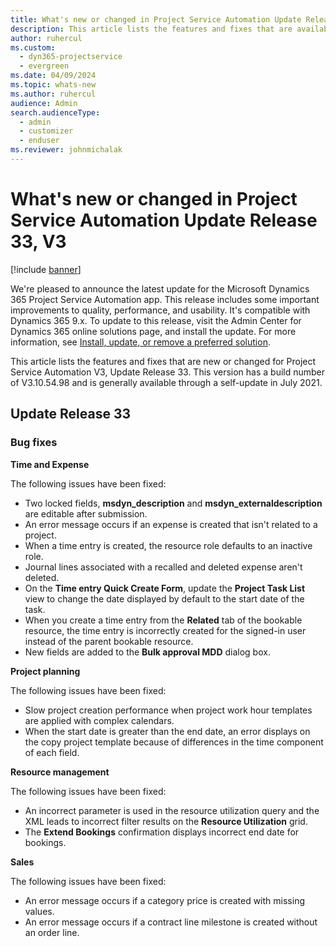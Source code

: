 ```yaml
---
title: What's new or changed in Project Service Automation Update Release 33, V3
description: This article lists the features and fixes that are available in Project Service Automation Update Release 33, V3.
author: ruhercul
ms.custom: 
  - dyn365-projectservice
  - evergreen
ms.date: 04/09/2024
ms.topic: whats-new
ms.author: ruhercul
audience: Admin
search.audienceType: 
  - admin
  - customizer
  - enduser
ms.reviewer: johnmichalak
---
```



# What's new or changed in Project Service Automation Update Release 33, V3

[!include [banner](../includes/psa-now-project-operations.md)]

We're pleased to announce the latest update for the Microsoft Dynamics 365 Project Service Automation app. This release includes some important improvements to quality, performance, and usability. It's compatible with Dynamics 365 9.x. To update to this release, visit the Admin Center for Dynamics 365 online solutions page, and install the update. For more information, see [Install, update, or remove a preferred solution](/power-platform/admin/install-remove-preferred-solution).

This article lists the features and fixes that are new or changed for Project Service Automation V3, Update Release 33. This version has a build number of V3.10.54.98 and is generally available through a self-update in July 2021.

## Update Release 33

### Bug fixes

**Time and Expense**

The following issues have been fixed:

- Two locked fields, **msdyn_description** and **msdyn_externaldescription** are editable after submission.
- An error message occurs if an expense is created that isn't related to a project.
- When a time entry is created, the resource role defaults to an inactive role.
- Journal lines associated with a recalled and deleted expense aren't deleted.
- On the **Time entry Quick Create Form**, update the **Project Task List** view to change the date displayed by default to the start date of the task.
- When you create a time entry from the **Related** tab of the bookable resource, the time entry is incorrectly created for the signed-in user instead of the parent bookable resource.
- New fields are added to the **Bulk approval MDD** dialog box.

**Project planning**

The following issues have been fixed:
- Slow project creation performance when project work hour templates are applied with complex calendars.
- When the start date is greater than the end date, an error displays on the copy project template because of differences in the time component of each field.

**Resource management**

The following issues have been fixed:
- An incorrect parameter is used in the resource utilization query and the XML leads to incorrect filter results on the **Resource Utilization** grid.
- The **Extend Bookings** confirmation displays incorrect end date for bookings.

**Sales**

The following issues have been fixed:
- An error message occurs if a category price is created with missing values.
- An error message occurs if a contract line milestone is created without an order line.
